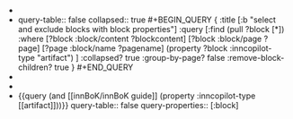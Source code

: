 -
- query-table:: false
  collapsed:: true
  #+BEGIN_QUERY
  {
  :title [:b "select and exclude blocks with block properties"]
  :query [:find (pull ?block [*])
  :where
  [?block :block/content ?blockcontent]
  [?block :block/page ?page]
  [?page :block/name ?pagename]
  (property ?block :inncopilot-type "artifact")
  ]
  :collapsed? true
  :group-by-page? false
  :remove-block-children? true
  }
  #+END_QUERY
-
-
- {{query (and [[innBoK/innBoK guide]] (property :inncopilot-type [[artifact]]))}}
  query-table:: false
  query-properties:: [:block]